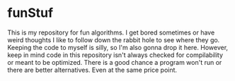 # funStuf
This is my repository for fun algorithms. I get bored sometimes or have weird thoughts I like to follow down the rabbit hole to see where they go. Keeping the code to myself is silly, so I'm also gonna drop it here. However, keep in mind code in this repository isn't always checked for compilability or meant to be optimized. There is a good chance a program won't run or there are better alternatives. Even at the same price point.
